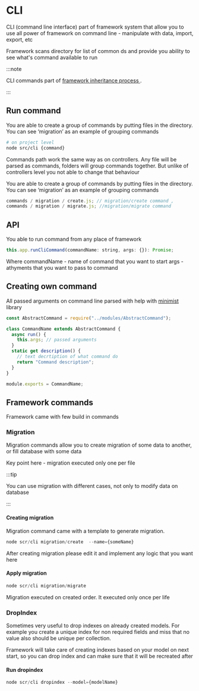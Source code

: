 # CLI

CLI (command line interface) part of framework system that allow you to use all power of framework on command line - manipulate with data, import, export, etc

Framework scans directory for list of common ds and provide you ability to see what's command available to run

:::note

CLI commands part of [framework inheritance process ](03_files-inheritance.md).

:::

## Run command

You are able to create a group of commands by putting files in the directory. You can see ‘migration’ as an example of grouping commands

```bash
# on project level
node src/cli {command}
```

Commands path work the same way as on controllers. Any file will be parsed as commands, folders will group commands together.
But unlike of controllers level you not able to change that behaviour

You are able to create a group of commands by putting files in the directory. You can see ‘migration’ as an example of grouping commands

```js
commands / migration / create.js; // migration/create command ,
commands / migration / migrate.js; //migration/migrate command
```

## API

You able to run command from any place of framework

```js
this.app.runCliCommand(commandName: string, args: {}): Promise;
```

Where
commandName - name of command that you want to start
args - athyments that you want to pass to command

## Creating own command

All passed arguments on command line parsed with help with [minimist](https://github.com/substack/minimist) library

```js
const AbstractCommand = require("../modules/AbstractCommand");

class CommandName extends AbstractCommand {
  async run() {
    this.args; // passed arguments
  }
  static get description() {
    // text decrtiption of what command do
    return "Command description";
  }
}

module.exports = CommandName;
```

## Framework commands

Framework came with few build in commands

### Migration

Migration commands allow you to create migration of some data to another, or fill database with some data

Key point here - migration executed only one per file

:::tip

You can use migration with different cases, not only to modify data on database

:::

#### Creating migration

Migration command came with a template to generate migration.

```js
node scr/cli migration/create  --name={someName}
```

After creating migration please edit it and implement any logic that you want here

#### Apply migration

```js
node scr/cli migration/migrate
```

Migration executed on created order. It executed only once per life

### DropIndex

Sometimes very useful to drop indexes on already created models. For example you create a unique index for non required fields and miss that no value also should be unique per collection.

Framework will take care of creating indexes based on your model on next start, so you can drop index and can make sure that it will be recreated after

#### Run dropindex

```js
node scr/cli dropindex --model={modelName}
```
